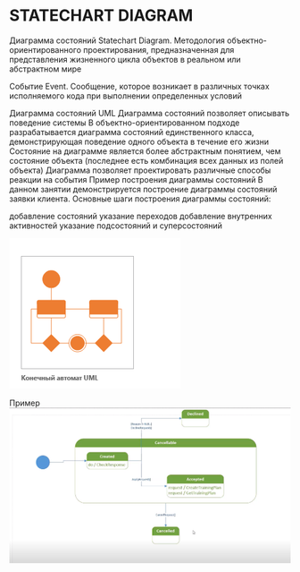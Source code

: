 # STATECHART DIAGRAM

Диаграмма состояний
Statechart Diagram. Методология объектно-ориентированного проектирования, предназначенная для представления жизненного цикла объектов в реальном или абстрактном мире

Событие
Event. Сообщение, которое возникает в различных точках исполняемого кода при выполнении определенных условий

Диаграмма состояний UML
Диаграмма состояний позволяет описывать поведение системы
В объектно-ориентированном подходе разрабатывается диаграмма состояний единственного класса, демонстрирующая поведение одного объекта в течение его жизни
Состояние на диаграмме является более абстрактным понятием, чем состояние объекта (последнее есть комбинация всех данных из полей объекта)
Диаграмма позволяет проектировать различные способы реакции на события
Пример построения диаграммы состояний
В данном занятии демонстрируется построение диаграммы состояний заявки клиента. Основные шаги построения диаграммы состояний:

добавление состояний
указание переходов
добавление внутренних активностей
указание подсостояний и суперсостояний

<kbd>
  <img src="./imgae_uml/16.png" />
</kbd>


Пример
<kbd>
  <img src="./imgae_uml/17.png" />
</kbd>